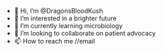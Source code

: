 - 👋 Hi, I’m @DragonsBloodKush
- 👀 I’m interested in a brighter future
- 🌱 I’m currently learning microbiology
- 💞️ I’m looking to collaborate on patient advocacy
- 📫 How to reach me //email

<!---
DragonsBloodKush/DragonsBloodKush is a ✨ special ✨ repository because its `README.md` (this file) appears on your GitHub profile.
You can click the Preview link to take a look at your changes.
--->
